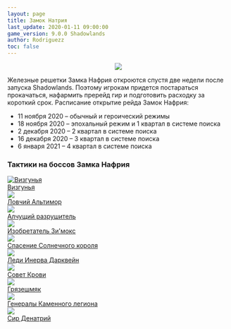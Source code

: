 ```yaml
---
layout: page
title: Замок Натрия
last_update: 2020-01-11 09:00:00
game_version: 9.0.0 Shadowlands
author: Rodriguezz
toc: false
---
```


<p align="center" width="100%"> <img src="{{ site.url }}/assets/img/raids/castle_nathria/Castle_Nathria.png"> </p>

Железные решетки Замка Нафрия откроются спустя две недели после запуска Shadowlands. Поэтому игрокам придется постараться прокачаться, нафармить пререйд гир и подготовить расходку за короткий срок. Расписание открытие рейда Замок Нафрия:

* 11 ноября 2020 – обычный и героический режимы
* 18 ноября 2020 – эпохальный режим и 1 квартал в системе поиска
* 2 декабря 2020 – 2 квартал в системе поиска
* 16 декабря 2020 – 3 квартал в системе поиска
* 6 января 2021 – 4 квартал в системе поиска

### Тактики на боссов Замка Нафрия

<div id="cta-but">
<a href="{{ site.url }}/guide/raids/castle_nathria/shriekwing.html" class="cta-button" data-border="strong"><img src="{{ site.url }}/assets/img/raids/castle_nathria/Shriekwing.png" alt="Визгунья"> <figcaption>Визгунья</figcaption></a>
<a href="#" class="cta-button" data-border="strong" target="_blank">
<img src="{{ site.url }}/assets/img/raids/castle_nathria/Huntsman_Altimor.png"><figcaption>Ловчий Альтимор</figcaption></a>
<a href="#" class="cta-button" data-border="strong" target="_blank"><img src="{{ site.url }}/assets/img/raids/castle_nathria/Hungering_Destroyer.png"><figcaption>Алчущий разрушитель</figcaption></a>
<a href="#" class="cta-button" data-border="strong" target="_blank"><img src="{{ site.url }}/assets/img/raids/castle_nathria/Artificer_XyMox.png"><figcaption>Изобретатель Зи'мокс</figcaption></a>
<a href="#" class="cta-button" data-border="strong" target="_blank"><img src="{{ site.url }}/assets/img/raids/castle_nathria/Sun_Kings_Salvation.png"><figcaption>Спасение Солнечного короля</figcaption></a>
<a href="#" class="cta-button" data-border="strong" target="_blank"><img src="{{ site.url }}/assets/img/raids/castle_nathria/Lady_Inerva_Darkvein.png"><figcaption>Леди Инерва Дарквейн</figcaption></a>
<a href="#" class="cta-button" data-border="strong" target="_blank"><img src="{{ site.url }}/assets/img/raids/castle_nathria/The_Council_of_Blood.png"><figcaption>Совет Крови</figcaption></a>
<a href="#" class="cta-button" data-border="strong" target="_blank"><img src="{{ site.url }}/assets/img/raids/castle_nathria/Sludgefist.png"><figcaption>Грязешмяк</figcaption></a>
<a href="#" class="cta-button" data-border="strong" target="_blank"><img src="{{ site.url }}/assets/img/raids/castle_nathria/Stone_Legion_Generals.png"><figcaption>Генералы Каменного легиона</figcaption></a>
<a href="#" class="cta-button" data-border="strong" target="_blank"><img src="{{ site.url }}/assets/img/raids/castle_nathria/Sire_Denathrius.png"><figcaption>Сир Денатрий</figcaption></a>
</div>